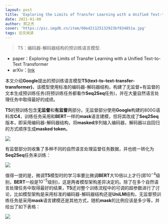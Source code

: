 ```yaml
---
layout: post
title: 'Exploring the Limits of Transfer Learning with a Unified Text-to-Text Transformer'
date: 2021-01-08
author: 郑之杰
cover: 'https://pic.imgdb.cn/item/60ed21125132923bf834851a.jpg'
tags: 论文阅读
---
```


> T5：编码器-解码器结构的预训练语言模型.

- paper：Exploring the Limits of Transfer Learning with a Unified Text-to-Text Transformer
- arXiv：[link](https://arxiv.org/abs/1910.10683)

本文介绍**Google**提出的预训练语言模型**T5(text-to-text-transfer-transformer)**，该模型使用标准的编码器-解码器结构，构建了无监督+有监督的文本生成预训练任务(将预训练任务都看作**Seq2Seq**任务)，并在大量自然语言处理任务中取得最好的成绩。

**T5**的预训练包含**无监督**和**有监督**两部分。无监督部分使用**Google**构建的$800$G语料库**C4**，训练任务采用和**BERT**一样的**mask**语言建模，但将其改成了**Seq2Seq**版本，即采用编码器-解码器结构，将**masked**序列输入编码器，解码器以自回归的方式顺序生成**masked token**。

![](https://pic.imgdb.cn/item/60ed23435132923bf846986a.jpg)

有监督部分则收集了多种不同的自然语言处理监督任务数据，并也统一转化为**Seq2Seq**任务来训练：

![](https://pic.imgdb.cn/item/60ed23105132923bf844f375.jpg)

值得一提的是，微调**T5**模型时的学习率要比微调**BERT**大$10$倍以上才行(即$10^{−4}$级别，**BERT**一般是$10^{−5}$级别)，这是两者模型架构差异决定的。除了在多个自然语言处理任务中取得最好的结果，**T5**还对整个训练流程中的可调的超参数进行了讨论，比如模型架构是采用标准的编码器-解码器结构还是**UniLM**结构，无监督预训练任务是采用**mask**语言建模还是其他方式，随机**mask**的比例应该是多少等，并给出了如下表格：

![](https://pic.imgdb.cn/item/60ed23905132923bf8491a3a.jpg)

